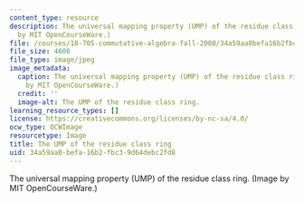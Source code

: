 ```yaml
---
content_type: resource
description: The universal mapping property (UMP) of the residue class ring. (Image
  by MIT OpenCourseWare.)
file: /courses/18-705-commutative-algebra-fall-2008/34a59aa0befa16b2fbc39d64debc2fd8_18-705f08-th.jpg
file_size: 4606
file_type: image/jpeg
image_metadata:
  caption: The universal mapping property (UMP) of the residue class ring. (Image
    by MIT OpenCourseWare.)
  credit: ''
  image-alt: The UMP of the residue class ring.
learning_resource_types: []
license: https://creativecommons.org/licenses/by-nc-sa/4.0/
ocw_type: OCWImage
resourcetype: Image
title: The UMP of the residue class ring
uid: 34a59aa0-befa-16b2-fbc3-9d64debc2fd8
---
```

The universal mapping property (UMP) of the residue class ring. (Image by MIT OpenCourseWare.)